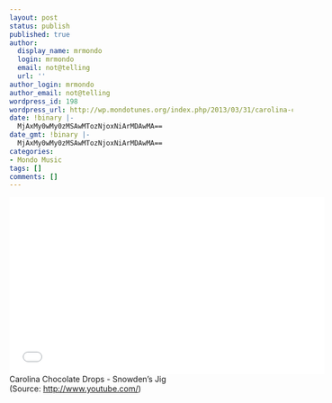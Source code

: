 ```yaml
---
layout: post
status: publish
published: true
author:
  display_name: mrmondo
  login: mrmondo
  email: not@telling
  url: ''
author_login: mrmondo
author_email: not@telling
wordpress_id: 198
wordpress_url: http://wp.mondotunes.org/index.php/2013/03/31/carolina-chocolate-drops-snowdens-jig/
date: !binary |-
  MjAxMy0wMy0zMSAwMTozNjoxNiArMDAwMA==
date_gmt: !binary |-
  MjAxMy0wMy0zMSAwMTozNjoxNiArMDAwMA==
categories:
- Mondo Music
tags: []
comments: []
---
```

<iframe width="560" height="315" src="//www.youtube.com/embed/nliiRDmBbEQ" frameborder="0"> </iframe>
Carolina Chocolate Drops - Snowden&#8217;s Jig
<div class="attribution">(<span>Source:</span> <a href="http://www.youtube.com/">http://www.youtube.com/</a>)</div>
